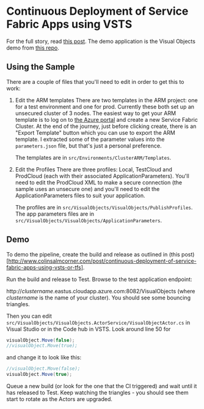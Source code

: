 # Continuous Deployment of Service Fabric Apps using VSTS
For the full story, read [this post](http://www.colinsalmcorner.com/post/continuous-deployment-of-service-fabric-apps-using-vsts-or-tfs).
The demo application is the Visual Objects demo from [this repo](https://github.com/Azure-Samples/service-fabric-dotnet-getting-started).

## Using the Sample
There are a couple of files that you'll need to edit in order to get this to work:

1. Edit the ARM templates
    There are two templates in the ARM project: one for a test environment and one for prod. Currently
    these both set up an unsecured cluster of 3 nodes. The easiest way to get your ARM template is to 
    log on to [the Azure portal](http://portal.azure.com) and create a new Service Fabric Cluster. At
    the end of the journey, just before clicking create, there is an "Export Template" button which
    you can use to export the ARM template. I extracted some of the parameter values into the 
    `parameters.json` file, but that's just a personal preference.
    
    The templates are in `src/Environments/ClusterARM/Templates`.
2. Edit the Profiles
    There are three profiles: Local, TestCloud and ProdCloud (each with their associated ApplicationParameters).
    You'll need to edit the ProdCloud XML to make a secure connection (the sample uses an unsecure one) and
    you'll need to edit the ApplicationParameters files to suit your application.
    
    The profiles are in `src/VisualObjects/VisualObjects/PublishProfiles`.
    The app parameters files are in `src/VisualObjects/VisualObjects/ApplicationParameters`.

## Demo
To demo the pipeline, create the build and release as outlined in (this post)[http://www.colinsalmcorner.com/post/continuous-deployment-of-service-fabric-apps-using-vsts-or-tfs].

Run the build and release to Test. Browse to the test application endpoint:

http://_clustername_.eastus.cloudapp.azure.com:8082/VisualObjects (where _clustername_ is the name of your
cluster). You should see some bouncing triangles.

Then you can edit `src/VisualObjects/VisualObjects.ActorService/VisualObjectActor.cs` in Visual Studio or
in the Code hub in VSTS. Look around line 50 for

```csharp
visualObject.Move(false);
//visualObject.Move(true);
```

and change it to look like this:

```csharp
//visualObject.Move(false);
visualObject.Move(true);
```

Queue a new build (or look for the one that the CI triggered) and wait until it has released to Test.
Keep watching the triangles - you should see them start to rotate as the Actors are upgraded.